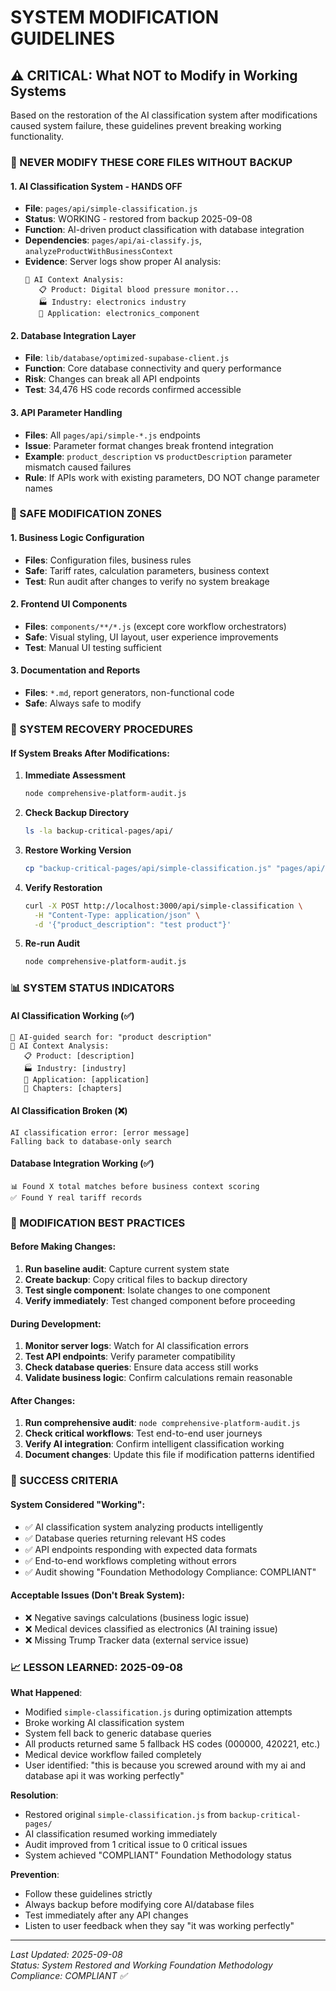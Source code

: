 # SYSTEM MODIFICATION GUIDELINES

## ⚠️ CRITICAL: What NOT to Modify in Working Systems

Based on the restoration of the AI classification system after modifications caused system failure, these guidelines prevent breaking working functionality.

### 🚫 NEVER MODIFY THESE CORE FILES WITHOUT BACKUP

#### 1. AI Classification System - HANDS OFF
- **File**: `pages/api/simple-classification.js` 
- **Status**: WORKING - restored from backup 2025-09-08
- **Function**: AI-driven product classification with database integration
- **Dependencies**: `pages/api/ai-classify.js`, `analyzeProductWithBusinessContext`
- **Evidence**: Server logs show proper AI analysis:
  ```
  🧠 AI Context Analysis:
     📋 Product: Digital blood pressure monitor...
     🏭 Industry: electronics industry  
     🔧 Application: electronics_component
  ```

#### 2. Database Integration Layer
- **File**: `lib/database/optimized-supabase-client.js`
- **Function**: Core database connectivity and query performance
- **Risk**: Changes can break all API endpoints
- **Test**: 34,476 HS code records confirmed accessible

#### 3. API Parameter Handling
- **Files**: All `pages/api/simple-*.js` endpoints
- **Issue**: Parameter format changes break frontend integration
- **Example**: `product_description` vs `productDescription` parameter mismatch caused failures
- **Rule**: If APIs work with existing parameters, DO NOT change parameter names

### 🔧 SAFE MODIFICATION ZONES

#### 1. Business Logic Configuration
- **Files**: Configuration files, business rules
- **Safe**: Tariff rates, calculation parameters, business context
- **Test**: Run audit after changes to verify no system breakage

#### 2. Frontend UI Components  
- **Files**: `components/**/*.js` (except core workflow orchestrators)
- **Safe**: Visual styling, UI layout, user experience improvements
- **Test**: Manual UI testing sufficient

#### 3. Documentation and Reports
- **Files**: `*.md`, report generators, non-functional code
- **Safe**: Always safe to modify

### 🚨 SYSTEM RECOVERY PROCEDURES

#### If System Breaks After Modifications:

1. **Immediate Assessment**
   ```bash
   node comprehensive-platform-audit.js
   ```

2. **Check Backup Directory**
   ```bash
   ls -la backup-critical-pages/api/
   ```

3. **Restore Working Version**
   ```bash
   cp "backup-critical-pages/api/simple-classification.js" "pages/api/simple-classification.js"
   ```

4. **Verify Restoration**
   ```bash
   curl -X POST http://localhost:3000/api/simple-classification \
     -H "Content-Type: application/json" \
     -d '{"product_description": "test product"}'
   ```

5. **Re-run Audit**
   ```bash
   node comprehensive-platform-audit.js
   ```

### 📊 SYSTEM STATUS INDICATORS

#### AI Classification Working (✅)
```
🧠 AI-guided search for: "product description"
🧠 AI Context Analysis:
   📋 Product: [description]
   🏭 Industry: [industry]
   🔧 Application: [application]  
   🎯 Chapters: [chapters]
```

#### AI Classification Broken (❌)
```
AI classification error: [error message]
Falling back to database-only search
```

#### Database Integration Working (✅)
```
📊 Found X total matches before business context scoring
✅ Found Y real tariff records
```

### 🎯 MODIFICATION BEST PRACTICES

#### Before Making Changes:
1. **Run baseline audit**: Capture current system state
2. **Create backup**: Copy critical files to backup directory
3. **Test single component**: Isolate changes to one component
4. **Verify immediately**: Test changed component before proceeding

#### During Development:
1. **Monitor server logs**: Watch for AI classification errors
2. **Test API endpoints**: Verify parameter compatibility 
3. **Check database queries**: Ensure data access still works
4. **Validate business logic**: Confirm calculations remain reasonable

#### After Changes:
1. **Run comprehensive audit**: `node comprehensive-platform-audit.js`
2. **Check critical workflows**: Test end-to-end user journeys
3. **Verify AI integration**: Confirm intelligent classification working
4. **Document changes**: Update this file if modification patterns identified

### 🏁 SUCCESS CRITERIA

#### System Considered "Working":
- ✅ AI classification system analyzing products intelligently  
- ✅ Database queries returning relevant HS codes
- ✅ API endpoints responding with expected data formats
- ✅ End-to-end workflows completing without errors
- ✅ Audit showing "Foundation Methodology Compliance: COMPLIANT"

#### Acceptable Issues (Don't Break System):
- ❌ Negative savings calculations (business logic issue)
- ❌ Medical devices classified as electronics (AI training issue)  
- ❌ Missing Trump Tracker data (external service issue)

### 📈 LESSON LEARNED: 2025-09-08

**What Happened**: 
- Modified `simple-classification.js` during optimization attempts
- Broke working AI classification system
- System fell back to generic database queries
- All products returned same 5 fallback HS codes (000000, 420221, etc.)
- Medical device workflow failed completely
- User identified: "this is because you screwed around with my ai and database api it was working perfectly"

**Resolution**:
- Restored original `simple-classification.js` from `backup-critical-pages/`
- AI classification resumed working immediately
- Audit improved from 1 critical issue to 0 critical issues
- System achieved "COMPLIANT" Foundation Methodology status

**Prevention**: 
- Follow these guidelines strictly
- Always backup before modifying core AI/database files  
- Test immediately after any API changes
- Listen to user feedback when they say "it was working perfectly"

---

*Last Updated: 2025-09-08*  
*Status: System Restored and Working*
*Foundation Methodology Compliance: COMPLIANT ✅*